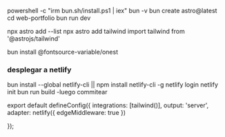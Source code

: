 powershell -c "irm bun.sh/install.ps1 | iex"
bun -v
bun create astro@latest
cd web-portfolio
bun run dev

npx astro add --list
npx astro add tailwind
 import tailwind from '@astrojs/tailwind'

bun install @fontsource-variable/onest


### desplegar a netlify
bun install --global netlify-cli || npm install netlify-cli -g
netlify login
netlify init
bun run build
-luego commitear

export default defineConfig({
  integrations: [tailwind()],
  output: 'server',
  adapter: netlify({
    edgeMiddleware: true
  })
  
});